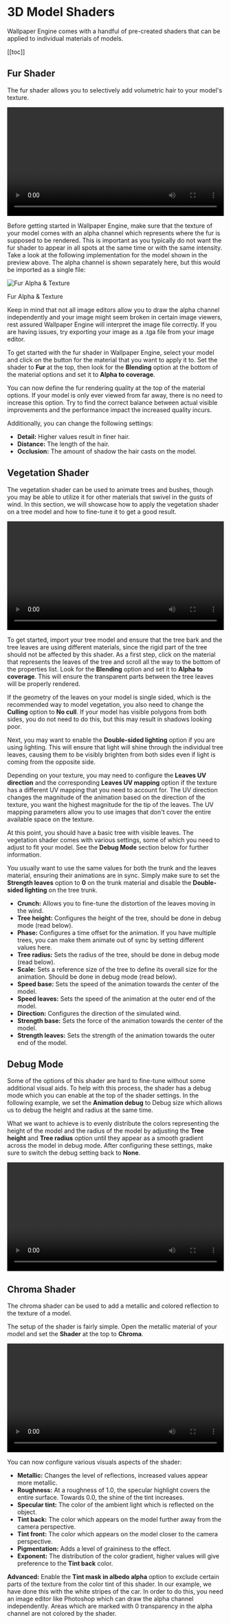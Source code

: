 # 3D Model Shaders

Wallpaper Engine comes with a handful of pre-created shaders that can be applied to individual materials of models.

[[toc]]

## Fur Shader

The fur shader allows you to selectively add volumetric hair to your model's texture.

<video width="100%" controls loop>
  <source :src="$withBase('/videos/shader_fur.mp4')" type="video/mp4">
  Your browser does not support the video tag.
</video>

Before getting started in Wallpaper Engine, make sure that the texture of your model comes with an alpha channel which represents where the fur is supposed to be rendered. This is important as you typically do not want the fur shader to appear in all spots at the same time or with the same intensity. Take a look at the following implementation for the model shown in the preview above. The alpha channel is shown separately here, but this would be imported as a single file:

![Fur Alpha & Texture](/wallpaper-engine-docs/img/models/shader_fur_alpha.gif)

Fur Alpha & Texture

Keep in mind that not all image editors allow you to draw the alpha channel independently and your image might seem broken in certain image viewers, rest assured Wallpaper Engine will interpret the image file correctly. If you are having issues, try exporting your image as a .tga file from your image editor.

To get started with the fur shader in Wallpaper Engine, select your model and click on the button for the material that you want to apply it to. Set the shader to **Fur** at the top, then look for the **Blending** option at the bottom of the material options and set it to **Alpha to coverage**.

You can now define the fur rendering quality at the top of the material options. If your model is only ever viewed from far away, there is no need to increase this option. Try to find the correct balance between actual visible improvements and the performance impact the increased quality incurs.

Additionally, you can change the following settings:

- **Detail:** Higher values result in finer hair.
- **Distance:** The length of the hair.
- **Occlusion:** The amount of shadow the hair casts on the model.

## Vegetation Shader

The vegetation shader can be used to animate trees and bushes, though you may be able to utilize it for other materials that swivel in the gusts of wind. In this section, we will showcase how to apply the vegetation shader on a tree model and how to fine-tune it to get a good result.

<video width="100%" controls loop>
  <source :src="$withBase('/videos/shader_foliage.mp4')" type="video/mp4">
  Your browser does not support the video tag.
</video>

To get started, import your tree model and ensure that the tree bark and the tree leaves are using different materials, since the rigid part of the tree should not be affected by this shader. As a first step, click on the material that represents the leaves of the tree and scroll all the way to the bottom of the properties list. Look for the **Blending** option and set it to **Alpha to coverage**. This will ensure the transparent parts between the tree leaves will be properly rendered.

If the geometry of the leaves on your model is single sided, which is the recommended way to model vegetation, you also need to change the **Culling** option to **No cull**. If your model has visible polygons from both sides, you do not need to do this, but this may result in shadows looking poor.

Next, you may want to enable the **Double-sided lighting** option if you are using lighting. This will ensure that light will shine through the individual tree leaves, causing them to be visibly brighten from both sides even if light is coming from the opposite side.

Depending on your texture, you may need to configure the **Leaves UV direction** and the corresponding **Leaves UV mapping** option if the texture has a different UV mapping that you need to account for. The UV direction changes the magnitude of the animation based on the direction of the texture, you want the highest magnitude for the tip of the leaves. The UV mapping parameters allow you to use images that don't cover the entire available space on the texture.

At this point, you should have a basic tree with visible leaves. The vegetation shader comes with various settings, some of which you need to adjust to fit your model. See the **Debug Mode** section below for further information.

You usually want to use the same values for both the trunk and the leaves material, ensuring their animations are in sync. Simply make sure to set the **Strength leaves** option to **0** on the trunk material and disable the **Double-sided lighting** on the tree trunk.

- **Crunch:** Allows you to fine-tune the distortion of the leaves moving in the wind.
- **Tree height:** Configures the height of the tree, should be done in debug mode (read below).
- **Phase:** Configures a time offset for the animation. If you have multiple trees, you can make them animate out of sync by setting different values here.
- **Tree radius:** Sets the radius of the tree, should be done in debug mode (read below).
- **Scale:** Sets a reference size of the tree to define its overall size for the animation. Should be done in debug mode (read below).
- **Speed base:** Sets the speed of the animation towards the center of the model.
- **Speed leaves:** Sets the speed of the animation at the outer end of the model.
- **Direction:** Configures the direction of the simulated wind.
- **Strength base:** Sets the force of the animation towards the center of the model.
- **Strength leaves:** Sets the strength of the animation towards the outer end of the model.

## Debug Mode

Some of the options of this shader are hard to fine-tune without some additional visual aids. To help with this process, the shader has a debug mode which you can enable at the top of the shader settings. In the following example, we set the **Animation debug** to Debug size which allows us to debug the height and radius at the same time.

What we want to achieve is to evenly distribute the colors representing the height of the model and the radius of the model by adjusting the **Tree height** and **Tree radius** option until they appear as a smooth gradient across the model in debug mode. After configuring these settings, make sure to switch the debug setting back to **None**.

<video width="100%" controls loop>
  <source :src="$withBase('/videos/shader_foliage_debug.mp4')" type="video/mp4">
  Your browser does not support the video tag.
</video>

## Chroma Shader

The chroma shader can be used to add a metallic and colored reflection to the texture of a model.

The setup of the shader is fairly simple. Open the metallic material of your model and set the **Shader** at the top to **Chroma**.

<video width="100%" controls loop>
  <source :src="$withBase('/videos/shader_chroma.mp4')" type="video/mp4">
  Your browser does not support the video tag.
</video>

You can now configure various visuals aspects of the shader:

- **Metallic:** Changes the level of reflections, increased values appear more metallic.
- **Roughness:** At a roughness of 1.0, the specular highlight covers the entire surface. Towards 0.0, the shine of the tint increases.
- **Specular tint:** The color of the ambient light which is reflected on the object.
- **Tint back:** The color which appears on the model further away from the camera perspective.
- **Tint front:** The color which appears on the model closer to the camera perspective.
- **Pigmentation:** Adds a level of graininess to the effect.
- **Exponent:** The distribution of the color gradient, higher values will give preference to the **Tint back** color.

**Advanced:** Enable the **Tint mask in albedo alpha** option to exclude certain parts of the texture from the color tint of this shader. In our example, we have done this with the white stripes of the car. In order to do this, you need an image editor like Photoshop which can draw the alpha channel independently. Areas which are marked with 0 transparency in the alpha channel are not colored by the shader.
